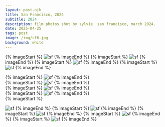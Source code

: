 ```yaml
---
layout: post.njk
title: San Francisco, 2024 
subtitle: 2024
description: film photos shot by sylvie. san francisco, march 2024.
date: 2025-04-25
tags: post
image: /img/sf6.jpg
background: white
---
```

<div class="columns-1 sm:columns-2 md:columns-3 gap-4 space-y-4">
{% imageStart %}
<img class="w-full" src="/img/sf1.jpeg" alt="sf" />
{% imageEnd %}  
{% imageStart %}
<img class="w-full" src="/img/sf4.jpg" alt="sf" />
{% imageEnd %}  
{% imageStart %}
<img class="w-full" src="/img/sf7.jpeg" alt="sf" />
{% imageEnd %}  
{% imageStart %}
<img class="w-full" src="/img/sf10.jpeg" alt="sf" />
{% imageEnd %}  

{% imageStart %}
<img class="w-full" src="/img/sf2.jpeg" alt="sf" />
{% imageEnd %}  
{% imageStart %}
<img class="w-full" src="/img/sf5.jpg" alt="sf" />
{% imageEnd %}  
{% imageStart %}
<img class="w-full" src="/img/sf8.jpeg" alt="sf" />
{% imageEnd %}  
{% imageStart %}
<img class="w-full" src="/img/sf11.jpeg" alt="sf" />
{% imageEnd %}  
{% imageStart %}

<img class="w-full" src="/img/sf3.jpeg" alt="sf" />
{% imageEnd %}  
{% imageStart %}
<img class="w-full" src="/img/sf6.jpg" alt="sf" />
{% imageEnd %}  
{% imageStart %}
<img class="w-full" src="/img/sf9.jpeg" alt="sf" />
{% imageEnd %}  
{% imageStart %}
<img class="w-full" src="/img/sf12.jpeg" alt="sf" />
{% imageEnd %}  
{% imageStart %}
<img class="w-full" src="/img/sf13.jpeg" alt="sf" />
{% imageEnd %}  
</div>